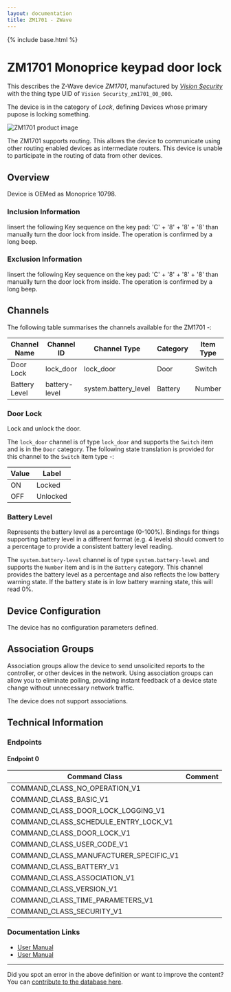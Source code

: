 ```yaml
---
layout: documentation
title: ZM1701 - ZWave
---
```


{% include base.html %}

# ZM1701 Monoprice keypad door lock
This describes the Z-Wave device *ZM1701*, manufactured by *[Vision Security](http://www.visionsecurity.com.tw/)* with the thing type UID of ```Vision Security_zm1701_00_000```.

The device is in the category of *Lock*, defining Devices whose primary pupose is locking something.

![ZM1701 product image](https://opensmarthouse.org/assets/zwave/attachments/301/ZM1701.png)


The ZM1701 supports routing. This allows the device to communicate using other routing enabled devices as intermediate routers.  This device is unable to participate in the routing of data from other devices.

## Overview

Device is OEMed as Monoprice 10798.

### Inclusion Information

Iinsert the following Key sequence on the key pad: 'C' + '8' + '8' + '8' than manually turn the door lock from inside. The operation is confirmed by a long beep.

### Exclusion Information

Iinsert the following Key sequence on the key pad: 'C' + '8' + '8' + '8' than manually turn the door lock from inside. The operation is confirmed by a long beep.

## Channels

The following table summarises the channels available for the ZM1701 -:

| Channel Name | Channel ID | Channel Type | Category | Item Type |
|--------------|------------|--------------|----------|-----------|
| Door Lock | lock_door | lock_door | Door | Switch | 
| Battery Level | battery-level | system.battery_level | Battery | Number |

### Door Lock
Lock and unlock the door.

The ```lock_door``` channel is of type ```lock_door``` and supports the ```Switch``` item and is in the ```Door``` category.
The following state translation is provided for this channel to the ```Switch``` item type -:

| Value | Label     |
|-------|-----------|
| ON | Locked |
| OFF | Unlocked |

### Battery Level
Represents the battery level as a percentage (0-100%). Bindings for things supporting battery level in a different format (e.g. 4 levels) should convert to a percentage to provide a consistent battery level reading.

The ```system.battery-level``` channel is of type ```system.battery-level``` and supports the ```Number``` item and is in the ```Battery``` category.
This channel provides the battery level as a percentage and also reflects the low battery warning state. If the battery state is in low battery warning state, this will read 0%.


## Device Configuration

The device has no configuration parameters defined.

## Association Groups

Association groups allow the device to send unsolicited reports to the controller, or other devices in the network. Using association groups can allow you to eliminate polling, providing instant feedback of a device state change without unnecessary network traffic.

The device does not support associations.
## Technical Information

### Endpoints

#### Endpoint 0

| Command Class | Comment |
|---------------|---------|
| COMMAND_CLASS_NO_OPERATION_V1| |
| COMMAND_CLASS_BASIC_V1| |
| COMMAND_CLASS_DOOR_LOCK_LOGGING_V1| |
| COMMAND_CLASS_SCHEDULE_ENTRY_LOCK_V1| |
| COMMAND_CLASS_DOOR_LOCK_V1| |
| COMMAND_CLASS_USER_CODE_V1| |
| COMMAND_CLASS_MANUFACTURER_SPECIFIC_V1| |
| COMMAND_CLASS_BATTERY_V1| |
| COMMAND_CLASS_ASSOCIATION_V1| |
| COMMAND_CLASS_VERSION_V1| |
| COMMAND_CLASS_TIME_PARAMETERS_V1| |
| COMMAND_CLASS_SECURITY_V1| |

### Documentation Links

* [User Manual](https://www.opensmarthouse.org/zwavedatabase/301/monoprice-door-lock-10798-Manual-131204.pdf)
* [User Manual](https://www.opensmarthouse.org/zwavedatabase/301/VIS-ZM1701.pdf)

---

Did you spot an error in the above definition or want to improve the content?
You can [contribute to the database here](https://www.opensmarthouse.org/zwavedatabase/301).
